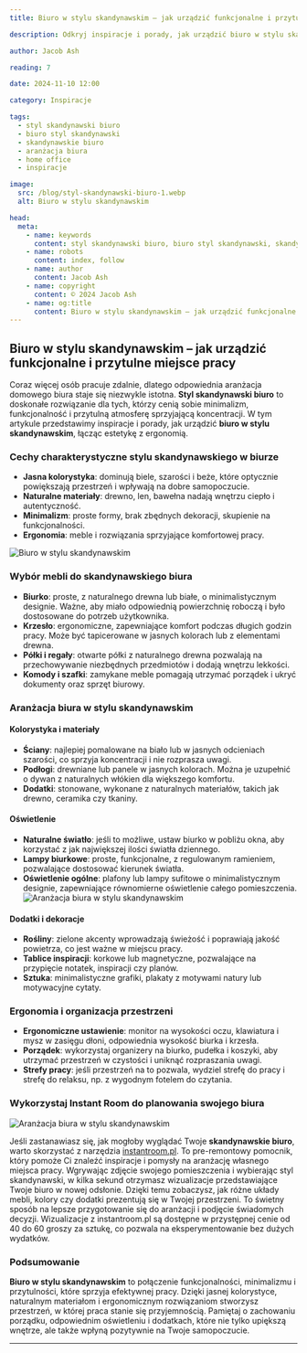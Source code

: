 ```yaml
---
title: Biuro w stylu skandynawskim – jak urządzić funkcjonalne i przytulne miejsce pracy

description: Odkryj inspiracje i porady, jak urządzić biuro w stylu skandynawskim. Poznaj cechy charakterystyczne, pomysły na aranżacje oraz jak połączyć funkcjonalność z estetyką w skandynawskim biurze.

author: Jacob Ash

reading: 7

date: 2024-11-10 12:00

category: Inspiracje

tags:
  - styl skandynawski biuro
  - biuro styl skandynawski
  - skandynawskie biuro
  - aranżacja biura
  - home office
  - inspiracje

image:
  src: /blog/styl-skandynawski-biuro-1.webp
  alt: Biuro w stylu skandynawskim

head:
  meta:
    - name: keywords
      content: styl skandynawski biuro, biuro styl skandynawski, skandynawskie biuro, aranżacja biura w stylu skandynawskim, home office skandynawski
    - name: robots
      content: index, follow
    - name: author
      content: Jacob Ash
    - name: copyright
      content: © 2024 Jacob Ash
    - name: og:title
      content: Biuro w stylu skandynawskim – jak urządzić funkcjonalne i przytulne miejsce pracy
---
```


## Biuro w stylu skandynawskim – jak urządzić funkcjonalne i przytulne miejsce pracy

Coraz więcej osób pracuje zdalnie, dlatego odpowiednia aranżacja domowego biura staje się niezwykle istotna. **Styl skandynawski biuro** to doskonałe rozwiązanie dla tych, którzy cenią sobie minimalizm, funkcjonalność i przytulną atmosferę sprzyjającą koncentracji. W tym artykule przedstawimy inspiracje i porady, jak urządzić **biuro w stylu skandynawskim**, łącząc estetykę z ergonomią.

### Cechy charakterystyczne stylu skandynawskiego w biurze

- **Jasna kolorystyka**: dominują biele, szarości i beże, które optycznie powiększają przestrzeń i wpływają na dobre samopoczucie.
- **Naturalne materiały**: drewno, len, bawełna nadają wnętrzu ciepło i autentyczność.
- **Minimalizm**: proste formy, brak zbędnych dekoracji, skupienie na funkcjonalności.
- **Ergonomia**: meble i rozwiązania sprzyjające komfortowej pracy.

![Biuro w stylu skandynawskim](/blog/styl-skandynawski-biuro-1.webp)

### Wybór mebli do skandynawskiego biura

- **Biurko**: proste, z naturalnego drewna lub białe, o minimalistycznym designie. Ważne, aby miało odpowiednią powierzchnię roboczą i było dostosowane do potrzeb użytkownika.
- **Krzesło**: ergonomiczne, zapewniające komfort podczas długich godzin pracy. Może być tapicerowane w jasnych kolorach lub z elementami drewna.
- **Półki i regały**: otwarte półki z naturalnego drewna pozwalają na przechowywanie niezbędnych przedmiotów i dodają wnętrzu lekkości.
- **Komody i szafki**: zamykane meble pomagają utrzymać porządek i ukryć dokumenty oraz sprzęt biurowy.

### Aranżacja biura w stylu skandynawskim

#### Kolorystyka i materiały

- **Ściany**: najlepiej pomalowane na biało lub w jasnych odcieniach szarości, co sprzyja koncentracji i nie rozprasza uwagi.
- **Podłogi**: drewniane lub panele w jasnych kolorach. Można je uzupełnić o dywan z naturalnych włókien dla większego komfortu.
- **Dodatki**: stonowane, wykonane z naturalnych materiałów, takich jak drewno, ceramika czy tkaniny.


#### Oświetlenie

- **Naturalne światło**: jeśli to możliwe, ustaw biurko w pobliżu okna, aby korzystać z jak największej ilości światła dziennego.
- **Lampy biurkowe**: proste, funkcjonalne, z regulowanym ramieniem, pozwalające dostosować kierunek światła.
- **Oświetlenie ogólne**: plafony lub lampy sufitowe o minimalistycznym designie, zapewniające równomierne oświetlenie całego pomieszczenia.
![Aranżacja biura w stylu skandynawskim](/blog/styl-skandynawski-biuro-2.webp)

#### Dodatki i dekoracje

- **Rośliny**: zielone akcenty wprowadzają świeżość i poprawiają jakość powietrza, co jest ważne w miejscu pracy.
- **Tablice inspiracji**: korkowe lub magnetyczne, pozwalające na przypięcie notatek, inspiracji czy planów.
- **Sztuka**: minimalistyczne grafiki, plakaty z motywami natury lub motywacyjne cytaty.

### Ergonomia i organizacja przestrzeni

- **Ergonomiczne ustawienie**: monitor na wysokości oczu, klawiatura i mysz w zasięgu dłoni, odpowiednia wysokość biurka i krzesła.
- **Porządek**: wykorzystaj organizery na biurko, pudełka i koszyki, aby utrzymać przestrzeń w czystości i uniknąć rozpraszania uwagi.
- **Strefy pracy**: jeśli przestrzeń na to pozwala, wydziel strefę do pracy i strefę do relaksu, np. z wygodnym fotelem do czytania.


### Wykorzystaj Instant Room do planowania swojego biura

![Aranżacja biura w stylu skandynawskim](/blog/styl-skandynawski-biuro-instantroom.png)

Jeśli zastanawiasz się, jak mogłoby wyglądać Twoje **skandynawskie biuro**, warto skorzystać z narzędzia [instantroom.pl](https://instantroom.pl). To pre-remontowy pomocnik, który pomoże Ci znaleźć inspiracje i pomysły na aranżację własnego miejsca pracy. Wgrywając zdjęcie swojego pomieszczenia i wybierając styl skandynawski, w kilka sekund otrzymasz wizualizacje przedstawiające Twoje biuro w nowej odsłonie. Dzięki temu zobaczysz, jak różne układy mebli, kolory czy dodatki prezentują się w Twojej przestrzeni. To świetny sposób na lepsze przygotowanie się do aranżacji i podjęcie świadomych decyzji. Wizualizacje z instantroom.pl są dostępne w przystępnej cenie od 40 do 60 groszy za sztukę, co pozwala na eksperymentowanie bez dużych wydatków.

### Podsumowanie

**Biuro w stylu skandynawskim** to połączenie funkcjonalności, minimalizmu i przytulności, które sprzyja efektywnej pracy. Dzięki jasnej kolorystyce, naturalnym materiałom i ergonomicznym rozwiązaniom stworzysz przestrzeń, w której praca stanie się przyjemnością. Pamiętaj o zachowaniu porządku, odpowiednim oświetleniu i dodatkach, które nie tylko upiększą wnętrze, ale także wpłyną pozytywnie na Twoje samopoczucie.

---
